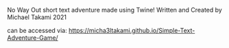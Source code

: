 No Way Out
short text adventure made using Twine!
Written and Created by Michael Takami
2021

can be accessed via: https://micha3ltakami.github.io/Simple-Text-Adventure-Game/
